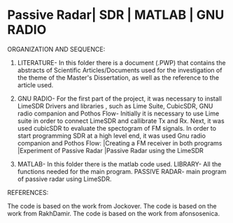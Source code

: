 # Passive Radar| SDR | MATLAB | GNU RADIO

ORGANIZATION AND SEQUENCE: 

 1. LITERATURE- In this folder there is a document (.PWP) that contains the abstracts of Scientific Articles/Documents used for the investigation of the theme of the Master's
Dissertation, as well as the reference to the article used.

 2. GNU RADIO- For the first part of the project, it was necessary to install LimeSDR Drivers and libraries , such as Lime Suite, CubicSDR, GNU radio companion and Pothos Flow-
Initially it is necessary to use Lime suite in order to connect LimeSDR and callibrate Tx and Rx.
Next, it was used cubicSDR to evaluate the spectogram of FM signals.
In order to start programming SDR at a high level end, it was used Gnu radio companion and Pothos Flow:
     |Creating a FM receiver in both programs
     |Experiment of Passive Radar
     |Passive Radar using the LimeSDR

 3. MATLAB- In this folder there is the matlab code used.
  LIBRARY- All the functions needed for the main program.
  PASSIVE RADAR- main program of passive radar using LimeSDR.



REFERENCES:

The code is based on the work from Jockover.
The code is based on the work from RakhDamir.
The code is based on the work from afonsosenica.

